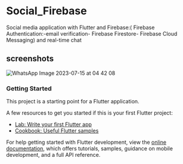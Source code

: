 # Social_Firebase

Social media application with Flutter and Firebase:( Firebase Authentication:-email verification- Firebase Firestore- Firebase Cloud Messaging) and real-time chat
 
## screenshots
![WhatsApp Image 2023-07-15 at 04 42 08](https://github.com/Omaar-Mohamed/Social_firebase/assets/102541769/1874b330-3b9c-4460-9dd8-f40a702ff5ed)

### Getting Started

This project is a starting point for a Flutter application.

A few resources to get you started if this is your first Flutter project:

- [Lab: Write your first Flutter app](https://docs.flutter.dev/get-started/codelab)
- [Cookbook: Useful Flutter samples](https://docs.flutter.dev/cookbook)

For help getting started with Flutter development, view the
[online documentation](https://docs.flutter.dev/), which offers tutorials,
samples, guidance on mobile development, and a full API reference.
